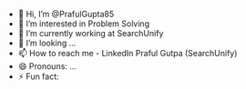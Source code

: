 - 👋 Hi, I’m @PrafulGupta85
- 👀 I’m interested in Problem Solving
- 🌱 I’m currently working at SearchUnify
- 💞️ I’m looking ...
- 📫 How to reach me - LinkedIn Praful Gutpa (SearchUnify)
- 😄 Pronouns: ...
- ⚡ Fun fact: 

<!---
PrafulGupta85/PrafulGupta85 is a ✨ special ✨ repository because its `README.md` (this file) appears on your GitHub profile.
You can click the Preview link to take a look at your changes.
--->
